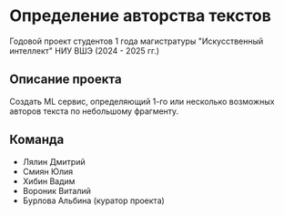 # Определение авторства текстов
Годовой проект студентов 1 года магистратуры "Искусственный интеллект" НИУ ВШЭ (2024 - 2025 гг.)
## Описание проекта
Создать ML сервис, определяющий 1-го или несколько возможных авторов текста по небольшому фрагменту.
## Команда
- Лялин Дмитрий
- Смиян Юлия
- Хибин Вадим
- Вороник Виталий
- Бурлова Альбина (куратор проекта)
